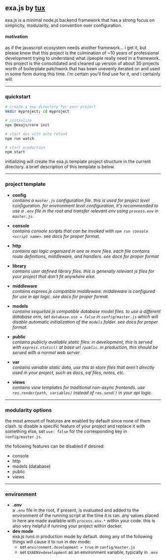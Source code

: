 ## exa.js by [tux](https://github.com/realtux)
exa.js is a minimal node.js backend framework that has a strong focus on simplicity, modularity, and convention over configuration. 

#### motivation
as if the javascript ecosystem needs another framework... i get it, but please know that this project is the culmination of ~10 years of professional development trying to understand what i/people really need in a framework. this project is the consolidated and cleaned up version of about 30 projects worth of boilerplate patchwork that has been unevenly iterated on and used in some form during this time. i'm certain you'll find use for it, and i certainly will.

---

### quickstart
```bash
# create a new directory for your project
mkdir myproject; cd myproject

# initialize
npx @exajs/core init

# start dev with auto reload
npm run watch

# start production
npm start
```
initializing will create the exa.js template project structure in the current directory. a brief description of this template is below.

---

### project template
- **config**  
*contains a `master.js` configuration file. this is used for project level configuration. for environment level configuration, it's recommended to use a `.env` file in the root and transfer relevant env using `process.env` in `master.js`.*

- **console**  
*contains console scripts that can be invoked with `npm run console <script name>`. see docs for proper format.*

- **http**  
*contains api logic organized in one or more files. each file contains route definitions, middleware, and handlers. see docs for proper format*

- **library**  
*contains user defined library files. this is generally relevant js files for your project that don't fit anywhere else.*

- **middleware**  
*contains express.js compatible middleware. middleware is configured for use in api logic. see docs for proper format.*

- **models**  
*contains sequelize.js compatible database model files. to use a different database orm, set `database.use = false` in `config/master.js` which will disable automatic initialization of the `models` folder. see docs for proper format.*

- **public**  
*contains publicly available static files. in development, this is served with `express.static()` at base url `/public`. in production, this should be served with a normal web server.*

- **var**  
*contains variable static data, use this to store files that aren't directly used in your project, such as docs, sql files, notes, etc.*

- **views**  
*contains view templates for traditional non-async frontends. use `res.render(path, variables)` instead of `res.send()` in your api logic.*

---

### modularity options
the most amount of features are enabled by default since none of them clash. to disable a specific feature of your project and replace it with something else, set `use: false` for the corresponding key in `config/master.js`.

the following features can be disabled if desired:
- console
- http
- models (database)
- public
- views

---

### environment
- **.env**  
a `.env` file in the root, if present, is evaluated and added to the environment of the running script at the time it is ran. any values placed in here are made available with `process.env.*` within your code. this is also very helpful if running your project within docker.
- **dev mode**  
exa.js runs in production mode by default. doing any of the following things will cause it to run in dev mode:
    - set `environment.development = true` in `config/master.js`
    - set `EXAENV=development` as an environment variable, typically in `.env`
